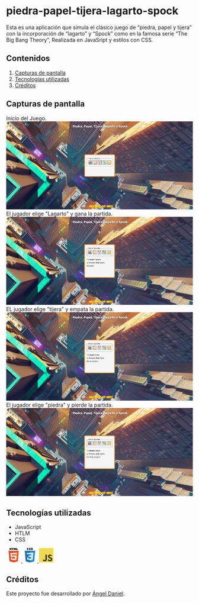 # piedra-papel-tijera-lagarto-spock

Esta es una aplicación que simula el clásico juego de “piedra, papel y tijera” con la incorporación de “lagarto” y “Spock”  como en la famosa serie “The Big Bang Theory”, Realizada en JavaSript y estilos con CSS.
 
## Contenidos
 
1. [Capturas de pantalla](#capturas-de-pantalla)
2. [Tecnologías utilizadas](#tecnologías-utilizadas)
3. [Créditos](#créditos)
 
## Capturas de pantalla
Inicio del Juego.
<img src="./img/inicio.png">
El jugador elige "Lagarto" y gana la partida.
<img src="./img/victoria.png">
EL jugador elige "tijera" y empata la partida.
<img src="./img/empate.png">
El jugador elige "piedra" y pierde la partida.
<img src="./img/derrota.png">
 
 
## Tecnologías utilizadas
 
- JavaScript
- HTLM
- CSS

<a href="https://www.w3.org/html/" target="_blank" rel="noreferrer"> <img src="https://raw.githubusercontent.com/devicons/devicon/master/icons/html5/html5-original-wordmark.svg" alt="HTML5" width="40" height="40"/> </a>
<a href="https://www.w3schools.com/css/" target="_blank" rel="noreferrer"> <img src="https://raw.githubusercontent.com/devicons/devicon/master/icons/css3/css3-original-wordmark.svg" alt="CSS3" width="40" height="40"/> </a>
<a href="https://developer.mozilla.org/en-US/docs/Web/JavaScript" target="_blank" rel="noreferrer"> <img src="https://raw.githubusercontent.com/devicons/devicon/master/icons/javascript/javascript-original.svg" alt="JavaScript" width="40" height="40"/> </a>
 
## Créditos
 
Este proyecto fue desarrollado por [Ángel Daniel](https://github.com/AngelDanielRuizMontes/).
